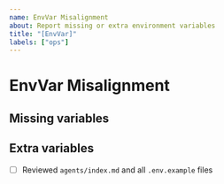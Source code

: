 ```yaml
---
name: EnvVar Misalignment
about: Report missing or extra environment variables
title: "[EnvVar]"
labels: ["ops"]
---
```


# EnvVar Misalignment

## Missing variables
<!-- List required variables that are absent -->

## Extra variables
<!-- List variables present but not documented -->

- [ ] Reviewed `agents/index.md` and all `.env.example` files

